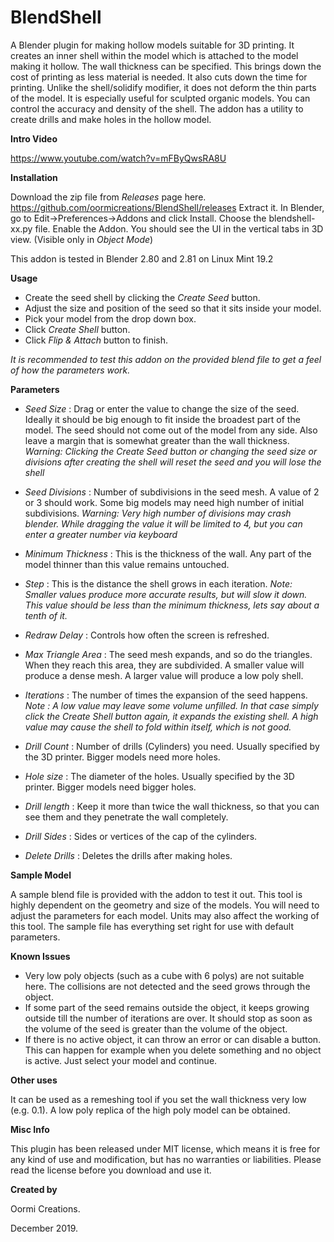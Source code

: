 # BlendShell
A Blender plugin for making hollow models suitable for 3D printing.
It creates an inner shell within the model which is attached to the model making it hollow. The wall thickness can be specified. This brings down the cost of printing as less material is needed. It also cuts down the time for printing. Unlike the shell/solidify modifier, it does not deform the thin parts of the model. It is especially useful for sculpted organic models.
You can control the accuracy and density of the shell.
The addon has a utility to create drills and make holes in the hollow model.

**Intro Video**

https://www.youtube.com/watch?v=mFByQwsRA8U


**Installation**

Download the zip file from *Releases* page here. 
https://github.com/oormicreations/BlendShell/releases
Extract it. In Blender, go to Edit->Preferences->Addons and click Install. Choose the blendshell-xx.py file. Enable the Addon. You should see the UI in the vertical tabs in 3D view. (Visible only in *Object Mode*)

This addon is tested in Blender 2.80 and 2.81 on Linux Mint 19.2

**Usage**

* Create the seed shell by clicking the *Create Seed* button.
* Adjust the size and position of the seed so that it sits inside your model.
* Pick your model from the drop down box.
* Click *Create Shell* button.
* Click *Flip & Attach* button to finish.

*It is recommended to test this addon on the provided blend file to get a feel of how the parameters work.*

**Parameters**

* *Seed Size* : Drag or enter the value to change the size of the seed. Ideally it should be big enough to fit inside the broadest part of the model. The seed should not come out of the model from any side. Also leave a margin that is somewhat greater than the wall thickness.
*Warning: Clicking the Create Seed button or changing the seed size or divisions after creating the shell will reset the seed and you will lose the shell*

* *Seed Divisions* : Number of subdivisions in the seed mesh. A value of 2 or 3 should work. Some big models may need high number of initial subdivisions.
*Warning: Very high number of divisions may crash blender. While dragging the value it will be limited to 4, but you can enter a greater number via keyboard*

* *Minimum Thickness* : This is the thickness of the wall. Any part of the model thinner than this value remains untouched.

* *Step* : This is the distance the shell grows in each iteration.
*Note: Smaller values produce more accurate results, but will slow it down. This value should be less than the minimum thickness, lets say about a tenth of it.*

* *Redraw Delay* : Controls how often the screen is refreshed.

* *Max Triangle Area* : The seed mesh expands, and so do the triangles. When they reach this area, they are subdivided. A smaller value will produce a dense mesh. A larger value will produce a low poly shell.

* *Iterations* : The number of times the expansion of the seed happens. 
*Note : A low value may leave some volume unfilled. In that case simply click the *Create Shell* button again, it expands the existing shell. A high value may cause the shell to fold within itself, which is not good.*

* *Drill Count* : Number of drills (Cylinders) you need. Usually specified by the 3D printer. Bigger models need more holes.

* *Hole size* : The diameter of the holes. Usually specified by the 3D printer. Bigger models need bigger holes.

* *Drill length* : Keep it more than twice the wall thickness, so that you can see them and they penetrate the wall completely.

* *Drill Sides* : Sides or vertices of the cap of the cylinders. 

* *Delete Drills* : Deletes the drills after making holes.

**Sample Model**

A sample blend file is provided with the addon to test it out. This tool is highly dependent on the geometry and size of the models. You will need to adjust the parameters for each model. Units may also affect the working of this tool. The sample file has everything set right for use with default parameters.

**Known Issues**

* Very low poly objects (such as a cube with 6 polys) are not suitable here. The collisions are not detected and the seed grows through the object.
* If some part of the seed remains outside the object, it keeps growing outside till the number of iterations are over. It should stop as soon as the volume of the seed is greater than the volume of the object.
* If there is no active object, it can throw an error or can disable a button. This can happen for example when you delete something and no object is active. Just select your model and continue.

**Other uses**

It can be used as a remeshing tool if you set the wall thickness very low (e.g. 0.1). A low poly replica of the high poly model can be obtained.

**Misc Info**

This plugin has been released under MIT license, which means it is free for any kind of use and modification, but has no warranties or liabilities. Please read the license before you download and use it. 

**Created by**

Oormi Creations. 

December 2019.
